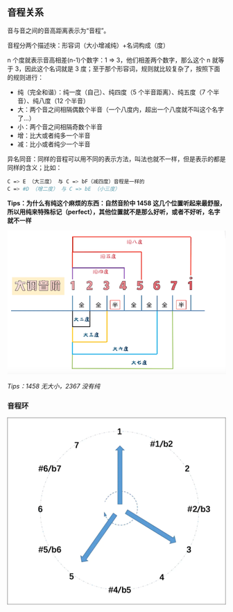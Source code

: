 ## 音程关系

音与音之间的音高距离表示为“音程”。

音程分两个描述块：形容词（大小增减纯）+名词构成（度）

n 个度就表示音高相差(n-1)个数字：1 => 3，他们相差两个数字，那么这个 n 就等于 3，因此这个名词就是 3 度；至于那个形容词，规则就比较复杂了，按照下面的规则进行：

- 纯（完全和谐）：纯一度（自己）、纯四度（5 个半音距离）、纯五度（7 个半音）、纯八度（12 个半音）
- 大：两个音之间相隔偶数个半音（一个八度内，超出一个八度就不叫这个名字了...）
- 小：两个音之间相隔奇数个半音
- 增：比大或者纯多一个半音
- 减：比小或者纯少一个半音

异名同音：同样的音程可以用不同的表示方法，叫法也就不一样，但是表示的都是同样的含义；比如：

```bash
C => E （大三度） 与 C => bF（减四度）音程是一样的
C => #D （增二度） 与 C => bE （小三度）
```

**Tips：为什么有纯这个麻烦的东西：自然音阶中 1458 这几个位置听起来最舒服，所以用纯来特殊标记（perfect），其他位置就不是那么好听，或者不好听，名字就不一样**

<img src="../asset/音程关系.png" />

_Tips：1458 无大小，2367 没有纯_

### 音程环

<img src="../asset/音程环.png"/>
